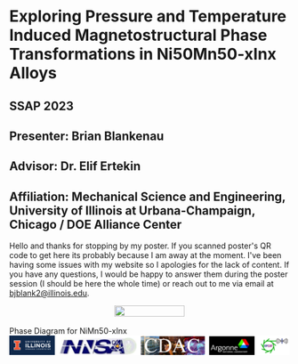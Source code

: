 # Exploring Pressure and Temperature Induced Magnetostructural Phase Transformations in Ni50Mn50-xInx Alloys
## SSAP 2023
## Presenter: Brian Blankenau 
## Advisor: Dr. Elif Ertekin
## Affiliation: Mechanical Science and Engineering, University of Illinois at Urbana-Champaign, Chicago / DOE Alliance Center

Hello and thanks for stopping by my poster. If you scanned poster's QR code to get here its probably because I am away at the moment. I've been having some issues with my website so I apologies for the lack of content.
If you have any questions, I would be happy to answer them during the poster session (I should be here the whole time) or reach out to me via email at bjblank2@illinois.edu.

<p align="center">
  <img src="docs/assets/phase_diag.png" width="50%" height="50%"/>
</p>

Phase Diagram for NiMn50-xInx
![thanks](docs/assets/thanks.png)
